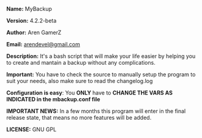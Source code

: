 **Name:** MyBackup

**Version:** 4.2.2-beta

**Author:** Aren GamerZ

**Email:** arendevel@gmail.com

**Description:** It's a bash script that will make your life easier by helping you to create and mantain a backup without any complications.

**Important:** You have to check the source to manually setup the program to suit your needs, also make sure to read the changelog.log

**Configuration is easy**: You **ONLY** have to **CHANGE THE VARS AS INDICATED in the mbackup.conf file**

**IMPORTANT NEWS:** In a few months this program will enter in the final release state, that means no more features will be added.

**LICENSE:** GNU GPL

